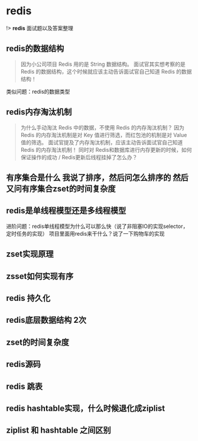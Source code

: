 # redis
!> **redis** 面试题以及答案整理

## redis的数据结构
> 因为小公司项目 Redis 用的是 String 数据结构。
> 面试官其实想考察的是 Redis 的数据结构，这个时候就应该主动告诉面试官自己知道 Redis 的数据结构！

类似问题：redis的数据类型

## redis内存淘汰机制
> 为什么手动淘汰 Redis 中的数据，不使用 Redis 的内存淘汰机制？
因为 Redis 的内存淘汰机制是对 Key 值进行筛选，而红包池的机制是对 Value 值的筛选。
面试官提及了内存淘汰机制，应该主动告诉面试官自己知道 Redis 的内存淘汰机制！
同时对 Redis和数据库进行内存更新的时候，如何保证操作的成功 / Redis更新后线程挂掉了怎么办？

## 有序集合是什么 我说了排序，然后问怎么排序的 然后又问有序集合zset的时间复杂度

## redis是单线程模型还是多线程模型
进阶问题：redis单线程模型为什么可以那么快（说了非阻塞IO的实现selector，定时任务的实现）
项目里面用redis来干什么？说了一下购物车的实现

## zset实现原理

## zsset如何实现有序

## redis 持久化
## redis底层数据结构 2次
## zset的时间复杂度
## redis源码

## redis 跳表 
## redis hashtable实现，什么时候退化成ziplist
## ziplist 和 hashtable 之间区别


